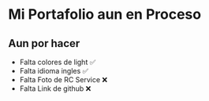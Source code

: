 # Mi Portafolio aun en Proceso

## Aun por hacer
- Falta colores de light ✅
- Falta idioma ingles ✅
- Falta Foto de RC Service ❌
- Falta Link de github ❌